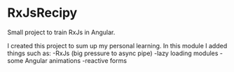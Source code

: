 # RxJsRecipy
Small project to train RxJs in Angular. 

I created this project to sum up my personal learning. In this module I added things such as:
-RxJs (big pressure to async pipe) 
-lazy loading modules
-some Angular animations
-reactive forms
